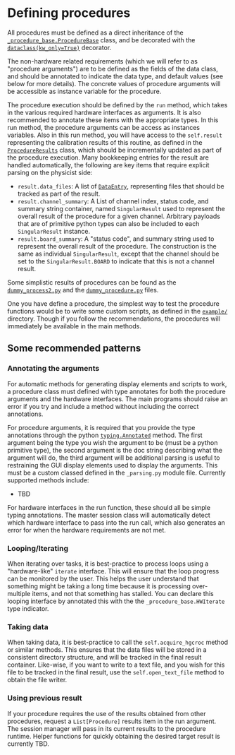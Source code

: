 # Defining procedures

All procedures must be defined as a direct inheritance of the
[`_procedure_base.ProcedureBase`](_procedure_base.py) class, and be decorated
with the [`dataclass(kw_only=True)`][dataclass] decorator. 

The non-hardware related requirements (which we will refer to as "procedure
arguments") are to be defined as the fields of the data class, and should be
annotated to indicate the data type, and default values (see below for more
details). The concrete values of procedure arguments will be accessible as
instance variable for the procedure.

The procedure execution should be defined by the `run` method, which takes in
the various required hardware interfaces as arguments. It is also recommended
to annotate these items with the appropriate types. In this run method, the
procedure arguments can be access as instances variables. Also in this run
method, you will have access to the `self.result` representing the calibration
results of this routine, as defined in the
[`ProcedureResults`](../yaml_format.py) class, which should be incrementally
updated as part of the procedure execution. Many bookkeeping entries for the
result are handled automatically, the following are key items that require
explicit parsing on the physicist side:

- `result.data_files`: A list of [`DataEntry`](../yaml_format.py), representing
  files that should be tracked as part of the result.
- `result.channel_summary`: A List of channel index, status code, and summary
  string container, named `SingularResult` used to represent the overall result
  of the procedure for a given channel. Arbitrary payloads that are of
  primitive python types can also be included to each `SingularResult` instance.
- `result.board_summary`: A "status code", and summary string used to represent
  the overall result of the procedure. The construction is the same as
  individual `SingularResult`, except that the channel should be set to the
  `SingularResult.BOARD` to indicate that this is not a channel result.


Some simplistic results of procedures can be found as the
[`dummy_process2.py`](dummy_process2.py) and the
[`dummy_procedure.py`](dummy_procedure.py) files.

One you have define a procedure, the simplest way to test the procedure
functions would be to write some custom scripts, as defined in the
[`example/`](../../../examples) directory. Though if you follow the
recommendations, the procedures will immediately be available in the main
methods.

[dataclass]: https://docs.python.org/3/library/dataclasses.html

## Some recommended patterns

### Annotating the arguments

For automatic methods for generating display elements and scripts to work, a
procedure class must defined with type annotates for both the procedure
arguments and the hardware interfaces. The main programs should raise an error
if you try and include a method without including the correct annotations.

For procedure arguments, it is required that you provide the type annotations
through the python [`typing.Annotated`][typing] method. The first argument
being the type you wish the argument to be (must be a python primitive type),
the second argument is the doc string describing what the argument will do, the
third argument will be additional parsing is useful to restraining the GUI
display elements used to display the arguments. This must be a custom classed
defined in the `_parsing.py` module file. Currently supported methods include:

- TBD


For hardware interfaces in the run function, these should all be simple typing
annotations. The master session class will automatically detect which hardware
interface to pass into the run call, which also generates an error for when the
hardware requirements are not met.

[typing]: https://docs.python.org/3/library/typing.html


### Looping/Iterating

When iterating over tasks, it is best-practice to process loops using a
"hardware-like" `iterate` interface. This will ensure that the loop progress
can be monitored by the user. This helps the user understand that something
might be taking a long time because it is processing over-multiple items, and
not that something has stalled. You can declare this looping interface by
annotated this with the the `_procedure_base.HWIterate` type indicator.

### Taking data

When taking data, it is best-practice to call the `self.acquire_hgcroc` method
or similar methods. This ensures that the data files will be stored in a
consistent directory structure, and will be tracked in the final result
container. Like-wise, if you want to write to a text file, and you wish for
this file to be tracked in the final result, use the `self.open_text_file`
method to obtain the file writer.

### Using previous result

If your procedure requires the use of the results obtained from other
procedures, request a `List[Procedure]` results item in the run argument. The
session manager will pass in its current results to the procedure runtime.
Helper functions for quickly obtaining the desired target result is currently
TBD.

